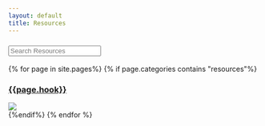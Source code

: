 ```yaml
---
layout: default
title: Resources
---
```


<div class = "ui fluid input" id="the-basics">
 <h3> <input class="input typeahead" type="text" placeholder="Search Resources"></h3>
</div>

<div class="ui special two cards">
 {% for page in site.pages%}
       <!--Project-->
  {% if page.categories contains "resources"%}
<!--style="background-image:url({{site.baseurl}}/images/{})"-->
<div class="pink card">
   <div class="dimmable image">
      <div class="ui dimmer">
        <div class="content">
          <div class="center">
            <h3><a class="white" href="{{site.baseurl}}/projects/{{page.locator}}">{{page.hook}}</a></h3>
          </div>
        </div>
      </div>
      <img src="{{site.baseurl}}/images/{{page.tease}}">
   </div>
<!--  <div class="content">
      <a class="header" href="{{site.baseurl}}/team/{{page.locator}}"><span class="pink backed">{{page.title}}</span></a>
      <div class="staff meta">
        <a href="{{site.baseurl}}/team/{{page.locator}}">{{page.funder}}</a>
      </div>
    </div>-->
</div>
  {%endif%}
{% endfor %}
</div>


<script>$('.special.cards .image').dimmer({
  on: 'hover'
});</script>

<script>
var substringMatcher = function(strs) {
  return function findMatches(q, cb) {
    var matches, substringRegex;
 
    // an array that will be populated with substring matches
    matches = [];
 
    // regex used to determine if a string contains the substring `q`
    substrRegex = new RegExp(q, 'i');
 
    // iterate through the pool of strings and for any string that
    // contains the substring `q`, add it to the `matches` array
    $.each(strs, function(i, str) {
      if (substrRegex.test(str)) {
        matches.push(str);
      }
    });
 
    cb(matches);
  };
};
 
var states = ['Alabama', 'Alaska', 'Arizona', 'Arkansas', 'California',
  'Colorado', 'Connecticut', 'Delaware', 'Florida', 'Georgia', 'Hawaii',
  'Idaho', 'Illinois', 'Indiana', 'Iowa', 'Kansas', 'Kentucky', 'Louisiana',
  'Maine', 'Maryland', 'Massachusetts', 'Michigan', 'Minnesota',
  'Mississippi', 'Missouri', 'Montana', 'Nebraska', 'Nevada', 'New Hampshire',
  'New Jersey', 'New Mexico', 'New York', 'North Carolina', 'North Dakota',
  'Ohio', 'Oklahoma', 'Oregon', 'Pennsylvania', 'Rhode Island',
  'South Carolina', 'South Dakota', 'Tennessee', 'Texas', 'Utah', 'Vermont',
  'Virginia', 'Washington', 'West Virginia', 'Wisconsin', 'Wyoming'
];
 
$('#the-basics .typeahead').typeahead({
  hint: true,
  highlight: true,
  minLength: 1
},
{
  name: 'states',
  source: substringMatcher(states)
});

            /* var seg ="";
            $pod.find('segment').each(function(){
              seg += '<a>'+$(this).text()+'</a>'
              if (segz.indexOf($(this).text())==-1){
                segz.push($(this).text());}
            });

            $pod.find('movie').each(function(){
              if (movz.indexOf($(this).text())==-1){
                movz.push($(this).text());}
            });*/

        /* $('#search').typeahead([
          {
            name: 'segments',
            local: segz,
            header: '<h7>Segments</h7>'
          },
          {
            name: 'movies',
            local:movz,
            header: '<h7>Movies</h7>'
          }
        ]);*/

       /*   $("#search").bind('keyup',function(){
           if (event.keyCode!="39" && event.keyCode!="13" && event.keyCode!="40"  && event.keyCode!="38" && event.keyCode!="37" && event.keyCode!="17" && event.keyCode!="91"){
           
                       $(".podcast").each(function(){
                           $(this).removeClass("hide");});
            }
        });
        $("#search").bind('typeahead:selected', function(obj, datum)
            {dispatch(datum.value); 

             });

          $("#search").bind('typeahead:autocompleted', function(obj, datum)
            {dispatch(datum.value); 
             });*/
</script>
